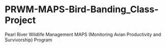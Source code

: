 # PRWM-MAPS-Bird-Banding_Class-Project
Pearl River Wildlife Management MAPS (Monitoring Avian Productivity and Survivorship) Program
